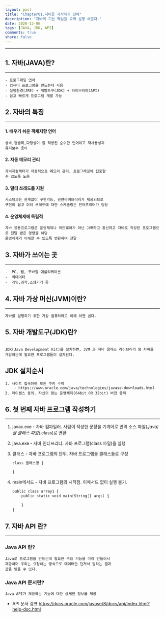 ```yaml
---
layout: post
title: "Chapter01.자바를 시작하기 전에"
description: "자바의 기본 핵심을 요약 설명 해준다."
date: 2020-12-06
tags: [JAVA, JDK, API]
comments: true
share: false
---
```


---

## 1. 자바(JAVA)란?
--- 

    - 프로그래밍 언어
    - 컴퓨터 프로그램을 만드는데 사용
    - 실행환경(JRE) + 개발도구(JDK) + 라이브러리(API)
    - 쉽고 빠르게 프로그램 개발 가능


## 2. 자바의 특징
--- 

#### 1. 배우기 쉬운 객체지향 언어
    상속,캡슐화,다형성이 잘 적용된 순수한 언어이고 재사용성과 
    유지보수 용이
#### 2. 자동 메모리 관리
    가비지컬렉터가 자동적으로 메모리 관리, 프로그래밍에 집중할
    수 있도록 도움 
#### 3. 멀티 쓰레드를 지원
    시스템과는 관계없이 구현가능, 관련라이브러리가 제공되므로
    구현이 쉽고 여러 쓰레드에 대한 스케줄링은 인터프리터가 담당
#### 4. 운영체제에 독립적
    자바 응용프로그램은 운영체제나 하드웨어가 아닌 JVM하고 통신하고 자바로 작성된 프로그램으로 전달 받은 명령을 해당
    운영체제가 이해할 수 있도록 변환하여 전달


## 3. 자바가 쓰이는 곳
 --- 
    -  PC, 웹, 모바일 애플리케이션
    -  빅데이터
    -  게임,과학,소형기기 등


## 4. 자바 가상 머신(JVM)이란?
--- 
    자바를 실행하기 위한 가상 컴퓨터라고 이해 하면 쉽다.


## 5. 자바 개발도구(JDK)란?
--- 
    JDK(Java Development Kit)를 설치하면, JVM 과 자바 클래스 라이브러리 외 자바를 
    개발하는데 필요한 프로그램들이 설치된다. 


## JDK 설치순서
    1. 사이트 접속하여 모든 쿠키 수락
        - https://www.oracle.com/java/technologies/javase-downloads.html
    2. 라이센스 동의, 자신의 맞는 운영체제(64bit OR 32bit) 버전 클릭




## 6. 첫 번째 자바 프로그램 작성하기
--- 
1. javac.exe - 자바 컴파일러. 사람이 작성한 문장을 기계어로 번역 소스 파일(*.java) 을 클래스 파일(*.class)로 변환
2. java.exe - 자바 인터프리터. 자바 프로그램(class 파일)을  실행
3. 클래스 - 자바 프로그램의 단위. 자바 프로그램을 클래스들로 구성
    
    ```css
    class 클래스명 {

    }
    ```
4. main메서드 - 자바 프로그램의 시작점. 이메서드 없이 실행 불가.
    ```css
    public class array1 {
        public static void main(String[] args) {
        
        }
    }
     ```



## 7. 자바 API 란?
--- 
### Java API 란?
    Java로 프로그램을 만드는데 필요한 주요 기능을 미리 만들어서 
    제공하며 우리는 요청하는 방식으로 데이터만 던져서 원하는 결과
    값을 받을 수 있다.


### Java API 문서란?  
    Java API가 제공하는 기능에 대한 상세한 정보를 제공

- API 문서 링크
   https://docs.oracle.com/javase/8/docs/api/index.html?help-doc.html
 

